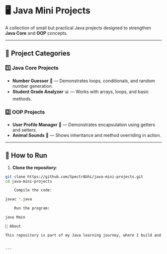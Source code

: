 # 🖥️ Java Mini Projects

A collection of small but practical Java projects designed to strengthen **Java Core** and **OOP** concepts.

---

## 📂 Project Categories

### 1️⃣ Java Core Projects
- **Number Guesser** 🎯 — Demonstrates loops, conditionals, and random number generation.
- **Student Grade Analyzer** 📊 — Works with arrays, loops, and basic methods.

### 2️⃣ OOP Projects
- **User Profile Manager** 👤 — Demonstrates encapsulation using getters and setters.
- **Animal Sounds** 🐾 — Shows inheritance and method overriding in action.

---

## 🚀 How to Run

1. **Clone the repository**:
```bash
git clone https://github.com/SpectrAbhi/java-mini-projects.git
cd java-mini-projects

    Compile the code:

javac *.java

    Run the program:

java Main

📌 About

This repository is part of my Java learning journey, where I build and share mini projects to practice problem-solving and apply programming concepts.


---



